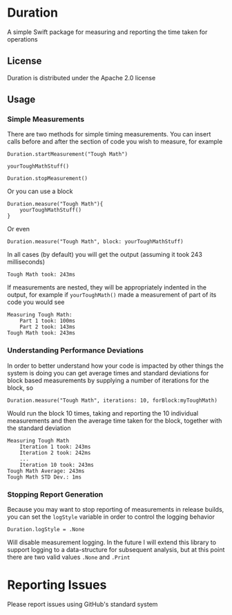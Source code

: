 # Duration
A simple Swift package for measuring and reporting the time taken for operations

## License 
Duration is distributed under the Apache 2.0 license

## Usage

### Simple Measurements

There are two methods for simple timing measurements. You can insert calls before and after the section of code you wish to measure, for example

	Duration.startMeasurement("Tough Math")
	
	yourToughMathStuff()
	
	Duration.stopMeasurement()
	
Or you can use a block

	Duration.measure("Tough Math"){
		yourToughMathStuff()
	}
	
Or even

	Duration.measure("Tough Math", block: yourToughMathStuff)
	
In all cases (by default) you will get the output (assuming it took 243 milliseconds)

	Tough Math took: 243ms
	
If measurements are nested, they will be appropriately indented in the output, for example if `yourToughMath()` made a measurement of part of its code you would see

	Measuring Tough Math:
		Part 1 took: 100ms
		Part 2 took: 143ms
	Tough Math took: 243ms
	
### Understanding Performance Deviations

In order to better understand how your code is impacted by other things the system is doing you can get average times and standard deviations for block based measurements by supplying a number of iterations for the block, so

	Duration.measure("Tough Math", iterations: 10, forBlock:myToughMath)
	
Would run the block 10 times, taking and reporting the 10  individual measurements and then the average time taken for the block, together with the standard deviation

	Measuring Tough Math
		Iteration 1 took: 243ms
		Iteration 2 took: 242ms
		...
		Iteration 10 took: 243ms
	Tough Math Average: 243ms
	Tough Math STD Dev.: 1ms
	
### Stopping Report Generation

Because you may want to stop reporting of measurements in release builds, you can set the `logStyle` variable in order to control the logging behavior

	Duration.logStyle = .None
	
Will disable measurement logging. In the future I will extend this library to support logging to a data-structure for subsequent analysis, but at this point there are two valid values `.None` and `.Print` 

# Reporting Issues
Please report issues using GitHub's standard system